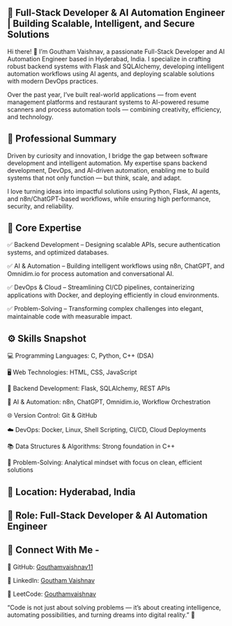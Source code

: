 ## 🚀 Full-Stack Developer & AI Automation Engineer | Building Scalable, Intelligent, and Secure Solutions

Hi there! 👋 I’m Goutham Vaishnav, a passionate Full-Stack Developer and AI Automation Engineer based in Hyderabad, India. I specialize in crafting robust backend systems with Flask and SQLAlchemy, developing intelligent automation workflows using AI agents, and deploying scalable solutions with modern DevOps practices.


Over the past year, I’ve built real-world applications — from event management platforms and restaurant systems to AI-powered resume scanners and process automation tools — combining creativity, efficiency, and technology.


## 🔹 Professional Summary

Driven by curiosity and innovation, I bridge the gap between software development and intelligent automation. My expertise spans backend development, DevOps, and AI-driven automation, enabling me to build systems that not only function — but think, scale, and adapt.


I love turning ideas into impactful solutions using Python, Flask, AI agents, and n8n/ChatGPT-based workflows, while ensuring high performance, security, and reliability.

## 🧠 Core Expertise

✅ Backend Development – Designing scalable APIs, secure authentication systems, and optimized databases.

✅ AI & Automation – Building intelligent workflows using n8n, ChatGPT, and Omnidim.io for process automation and conversational AI.

✅ DevOps & Cloud – Streamlining CI/CD pipelines, containerizing applications with Docker, and deploying efficiently in cloud environments.

✅ Problem-Solving – Transforming complex challenges into elegant, maintainable code with measurable impact.

## ⚙️ Skills Snapshot

💻 Programming Languages: C, Python, C++ (DSA)

🖥️ Web Technologies: HTML, CSS, JavaScript

🔧 Backend Development: Flask, SQLAlchemy, REST APIs

🤖 AI & Automation: n8n, ChatGPT, Omnidim.io, Workflow Orchestration

🌐 Version Control: Git & GitHub

☁️ DevOps: Docker, Linux, Shell Scripting, CI/CD, Cloud Deployments

📚 Data Structures & Algorithms: Strong foundation in C++

🧩 Problem-Solving: Analytical mindset with focus on clean, efficient solutions


## 📍 Location: Hyderabad, India

## 💼 Role: Full-Stack Developer & AI Automation Engineer



## 🔗 Connect With Me - 

🔹 GitHub: [Gouthamvaishnav11](https://github.com/Gouthamvaishnav11/) 

🔹 LinkedIn: [Goutham Vaishnav](https://www.linkedin.com/in/goutham-vaishnav/) 

🔹 LeetCode: [Gouthamvaishnav](https://leetcode.com/u/Gouthamvaishnav/)



“Code is not just about solving problems — it’s about creating intelligence, automating possibilities, and turning dreams into digital reality.” 🌟



